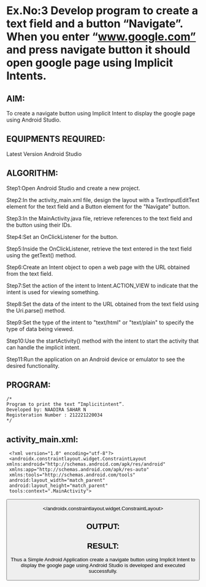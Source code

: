 # Ex.No:3 Develop program to create a text field and a button “Navigate”. When you enter “www.google.com” and press navigate button it should open google page using Implicit Intents.


## AIM:

To create a navigate button using Implicit Intent to display the google page using Android Studio.

## EQUIPMENTS REQUIRED:

Latest Version Android Studio

## ALGORITHM:

Step1:Open Android Studio and create a new project.

Step2:In the activity_main.xml file, design the layout with a TextInputEditText element for the text field and a Button element for the "Navigate" button.

Step3:In the MainActivity.java file, retrieve references to the text field and the button using their IDs.

Step4:Set an OnClickListener for the button.

Step5:Inside the OnClickListener, retrieve the text entered in the text field using the getText() method.

Step6:Create an Intent object to open a web page with the URL obtained from the text field.

Step7:Set the action of the intent to Intent.ACTION_VIEW to indicate that the intent is used for viewing something.

Step8:Set the data of the intent to the URL obtained from the text field using the Uri.parse() method.

Step9:Set the type of the intent to "text/html" or "text/plain" to specify the type of data being viewed.

Step10:Use the startActivity() method with the intent to start the activity that can handle the implicit intent.

Step11:Run the application on an Android device or emulator to see the desired functionality.

## PROGRAM:
```
/*
Program to print the text “Implicitintent”.
Developed by: NAADIRA SAHAR N
Registeration Number : 212221220034
*/
```
## activity_main.xml:

     <?xml version="1.0" encoding="utf-8"?>
     <androidx.constraintlayout.widget.ConstraintLayout xmlns:android="http://schemas.android.com/apk/res/android"
     xmlns:app="http://schemas.android.com/apk/res-auto"
     xmlns:tools="http://schemas.android.com/tools"
     android:layout_width="match_parent"
     android:layout_height="match_parent"
     tools:context=".MainActivity">

<TextView
    android:id="@+id/textView"
    android:layout_width="wrap_content"
    android:layout_height="wrap_content"
    android:layout_marginStart="4dp"
    android:layout_marginTop="52dp"
    android:text="@string/enter_an_url"
    android:textSize="26sp"
    app:layout_constraintStart_toStartOf="parent"
    app:layout_constraintTop_toTopOf="parent"
    tools:ignore="ExtraText" />

<EditText
    android:id="@+id/E1"
    android:layout_width="wrap_content"
    android:layout_height="wrap_content"
    android:layout_marginTop="120dp"
    android:ems="10"
    android:inputType="textPersonName"
    android:text=""
    android:textColor="#2196F3"
    app:layout_constraintEnd_toEndOf="parent"
    app:layout_constraintHorizontal_bias="0.791"
    app:layout_constraintStart_toStartOf="parent"
    app:layout_constraintTop_toTopOf="parent" />

<Button
    android:id="@+id/button"
    android:layout_width="wrap_content"
    android:layout_height="wrap_content"
    android:layout_marginBottom="484dp"
    android:text="Jump Into"
    app:backgroundTint="#4CAF50"
    app:layout_constraintBottom_toBottomOf="parent"
    app:layout_constraintEnd_toEndOf="parent"
    app:layout_constraintHorizontal_bias="0.462"
    app:layout_constraintStart_toStartOf="parent" />


</androidx.constraintlayout.widget.ConstraintLayout>
## OUTPUT:




## RESULT:
Thus a Simple Android Application create a navigate button using Implicit Intent to display the google page using Android Studio is developed and executed successfully.


